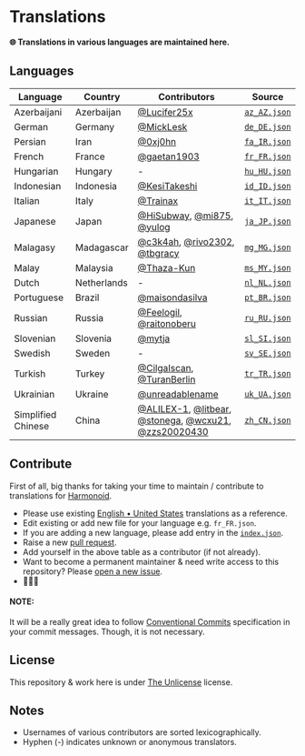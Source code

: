 # Translations

**🌐 Translations in various languages are maintained here.**

## Languages

|Language|Country|Contributors|Source|
|--------|-------|------------|------|
|Azerbaijani|Azerbaijan| [@Lucifer25x](https://github.com/Lucifer25x) |[`az_AZ.json`](./translations/az_AZ.json)|
|German|Germany| [@MickLesk](https://github.com/MickLesk) |[`de_DE.json`](./translations/de_DE.json)|
|Persian|Iran| [@0xj0hn](https://github.com/0xj0hn) |[`fa_IR.json`](./translations/fa_IR.json)|
|French|France| [@gaetan1903](https://github.com/gaetan1903) |[`fr_FR.json`](./translations/fr_FR.json)|
|Hungarian|Hungary| - |[`hu_HU.json`](./translations/hu_HU.json)|
|Indonesian|Indonesia| [@KesiTakeshi](https://github.com/KesiTakeshi) |[`id_ID.json`](./translations/id_ID.json)|
|Italian|Italy| [@Trainax](https://github.com/Trainax) | [`it_IT.json`](./translations/it_IT.json) |
|Japanese|Japan| [@HiSubway](https://github.com/HiSubway), [@mi875](https://github.com/mi875), [@yulog](https://github.com/yulog) |[`ja_JP.json`](./translations/ja_JP.json)|
|Malagasy|Madagascar| [@c3k4ah](https://github.com/c3k4ah), [@rivo2302](https://github.com/rivo2302), [@tbgracy](https://github.com/tbgracy) |[`mg_MG.json`](./translations/mg_MG.json)|
|Malay|Malaysia| [@Thaza-Kun](https://github.com/Thaza-Kun) |[`ms_MY.json`](./translations/ms_MY.json)|
|Dutch|Netherlands| - | [`nl_NL.json`](./translations/nl_NL.json)|
|Portuguese|Brazil| [@maisondasilva](https://github.com/maisondasilva) | [`pt_BR.json`](./translations/pt_BR.json) |
|Russian|Russia| [@Feelogil](https://github.com/Feelogil), [@raitonoberu](https://github.com/raitonoberu) | [`ru_RU.json`](./translations/ru_RU.json) |
|Slovenian|Slovenia| [@mytja](https://github.com/mytja) | [`sl_SI.json`](./translations/sl_SI.json) |
|Swedish|Sweden| - | [`sv_SE.json`](./translations/sv_SE.json) |
|Turkish|Turkey| [@CilgaIscan](https://github.com/CilgaIscan), [@TuranBerlin](https://github.com/TuranBerlin) | [`tr_TR.json`](./translations/tr_TR.json) |
|Ukrainian|Ukraine| [@unreadablename](https://github.com/unreadablename)| [`uk_UA.json`](./translations/uk_UA.json) |
|Simplified Chinese|China| [@ALILEX-1](https://github.com/ALILEX-1), [@litbear](https://github.com/litbear), [@stonega](https://github.com/stonega), [@wcxu21](https://github.com/wcxu21), [@zzs20020430](https://github.com/zzs20020430) | [`zh_CN.json`](./translations/zh_CN.json) |

## Contribute

First of all, big thanks for taking your time to maintain / contribute to translations for [Harmonoid](https://github.com/harmonoid).

- Please use existing [English • United States](./en_US.json) translations as a reference.
- Edit existing or add new file for your language e.g. `fr_FR.json`.
- If you are adding a new language, please add entry in the [`index.json`](https://github.com/harmonoid/translations/blob/master/index.json).
- Raise a new [pull request](https://github.com/harmonoid/translations/pulls).
- Add yourself in the above table as a contributor (if not already).
- Want to become a permanent maintainer & need write access to this repository? Please [open a new issue](https://github.com/harmonoid/translations/issues/new).
- 🎉🎉🎉

#### NOTE:

It will be a really great idea to follow [Conventional Commits](https://www.conventionalcommits.org/en/v1.0.0/#summary) specification in your commit messages. Though, it is not necessary.

## License

This repository & work here is under [The Unlicense](https://unlicense.org/) license.

## Notes

- Usernames of various contributors are sorted lexicographically.
- Hyphen (-) indicates unknown or anonymous translators.
